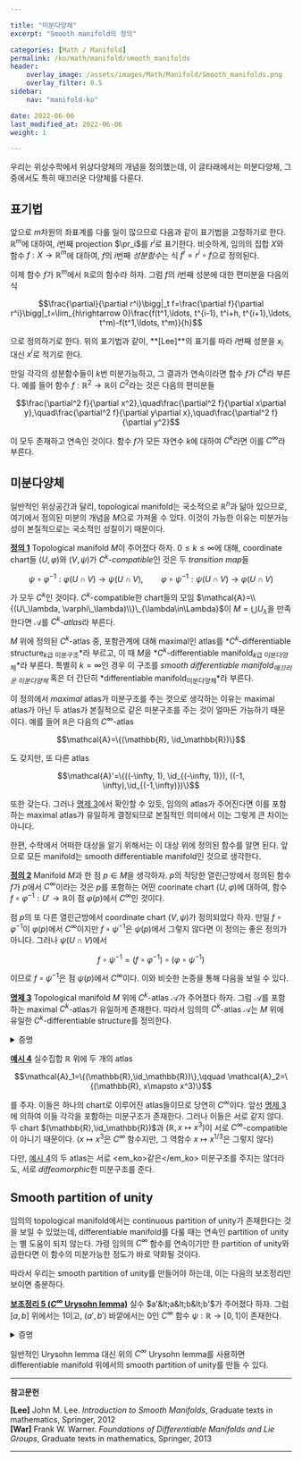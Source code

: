 ```yaml
---

title: "미분다양체"
excerpt: "Smooth manifold의 정의"

categories: [Math / Manifold]
permalink: /ko/math/manifold/smooth_manifolds
header:
    overlay_image: /assets/images/Math/Manifold/Smooth_manifolds.png
    overlay_filter: 0.5
sidebar: 
    nav: "manifold-ko"

date: 2022-06-06
last_modified_at: 2022-06-06
weight: 1

---
```


우리는 위상수학에서 위상다양체의 개념을 정의했는데, 이 글타래에서는 미분다양체, 그 중에서도 특히 매끄러운 다양체를 다룬다.

## 표기법

앞으로 $m$차원의 좌표계를 다룰 일이 많으므로 다음과 같이 표기법을 고정하기로 한다. $\mathbb{R}^m$에 대하여, $i$번째 projection $\pr_i$를 $r^i$로 표기한다. 비슷하게, 임의의 집합 $X$와 함수 $f:X\rightarrow\mathbb{R}^m$에 대하여, $f$의 $i$번째 *성분함수*는 식 $f^i=r^i\circ f$으로 정의된다. 

이제 함수 $f$가 $\mathbb{R}^m$에서 $\mathbb{R}$로의 함수라 하자. 그럼 $f$의 $i$번째 성분에 대한 편미분을 다음의 식

$$\frac{\partial}{\partial r^i}\bigg|_t f=\frac{\partial f}{\partial r^i}\bigg|_t=\lim_{h\rightarrow 0}\frac{f(t^1,\ldots, t^{i-1}, t^i+h, t^{i+1},\ldots, t^m)-f(t^1,\ldots, t^m)}{h}$$

으로 정의하기로 한다. 위의 표기법과 같이, **[Lee]**의 표기를 따라 $i$번째 성분을 $x_i$ 대신 $x^i$로 적기로 한다.

만일 각각의 성분함수들이 $k$번 미분가능하고, 그 결과가 연속이라면 함수 $f$가 $C^k$라 부른다. 예를 들어 함수 $f:\mathbb{R}^2\rightarrow\mathbb{R}$이 $C^2$라는 것은 다음의 편미분들

$$\frac{\partial^2 f}{\partial x^2},\quad\frac{\partial^2 f}{\partial x\partial y},\quad\frac{\partial^2 f}{\partial y\partial x},\quad\frac{\partial^2 f}{\partial y^2}$$

이 모두 존재하고 연속인 것이다. 함수 $f$가 모든 자연수 $k$에 대하여 $C^k$라면 이를 $C^\infty$라 부른다.

## 미분다양체

일반적인 위상공간과 달리, topological manifold는 국소적으로 $\mathbb{R}^n$과 닮아 있으므로, 여기에서 정의된 미분의 개념을 $M$으로 가져올 수 있다. 이것이 가능한 이유는 미분가능성이 본질적으로는 국소적인 성질이기 때문이다. 

<div class="definition" markdown="1">

<ins id="df1">**정의 1**</ins> Topological manifold $M$이 주어졌다 하자. $0\leq k\leq\infty$에 대해, coordinate chart들 $(U,\varphi)$와 $(V,\psi)$가 *$C^k$-compatible*인 것은 두 *transition map*들 

$$\psi\circ\varphi^{-1}:\varphi(U\cap V)\rightarrow\psi(U\cap V),\qquad\varphi\circ\psi^{-1}:\psi(U\cap V)\rightarrow\varphi(U\cap V)$$

가 모두 $C^k$인 것이다. $C^k$-compatible한 chart들의 모임 $\mathcal{A}=\\{(U\_\lambda, \varphi\_\lambda)\\}\_{\lambda\in\Lambda}$이 $M=\bigcup U_\lambda$을 만족한다면 $\mathcal{A}$를 *$C^k$-atlas*라 부른다. 

$M$ 위에 정의된 $C^k$-atlas 중, 포함관계에 대해 maximal인 atlas를 *$C^k$-differentiable structure<sub>$k$급 미분구조</sub>*라 부르고, 이 때 $M$을 *$C^k$-differentiable manifold<sub>$k$급 미분다양체</sub>*라 부른다. 특별히 $k=\infty$인 경우 이 구조를 *smooth differentiable manifold<sub>매끄러운 미분다양체</sub>* 혹은 더 간단히 *differentiable manifold<sub>미분다양체</sub>*라 부른다.

</div>

이 정의에서 *maximal* atlas가 미분구조를 주는 것으로 생각하는 이유는 maximal atlas가 아닌 두 atlas가 본질적으로 같은 미분구조를 주는 것이 얼마든 가능하기 때문이다. 예를 들어 $\mathbb{R}$은 다음의 $C^\infty$-atlas 

$$\mathcal{A}=\{(\mathbb{R}, \id_\mathbb{R})\}$$

도 갖지만, 또 다른 atlas 

$$\mathcal{A}'=\{((-\infty, 1), \id_{(-\infty, 1)}), ((-1, \infty),\id_{(-1,\infty)})\}$$ 

또한 갖는다. 그러나 [명제 3](#pp3)에서 확인할 수 있듯, 임의의 atlas가 주어진다면 이를 포함하는 maximal atlas가 유일하게 결정되므로 본질적인 의미에서 이는 그렇게 큰 차이는 아니다.

한편, 수학에서 어떠한 대상을 알기 위해서는 이 대상 위에 정의된 함수를 알면 된다. 앞으로 모든 manifold는 smooth differentiable manifold인 것으로 생각한다. 

<div class="definition" markdown="1">

<ins id="df2">**정의 2**</ins> Manifold $M$과 한 점 $p\in M$을 생각하자. $p$의 적당한 열린근방에서 정의된 함수 $f$가 $p$에서 $C^\infty$이라는 것은 $p$를 포함하는 어떤 coorinate chart $(U,\varphi)$에 대하여, 함수 $f\circ\varphi^{-1}:U'\rightarrow \mathbb{R}$이 점 $\varphi(p)$에서 $C^\infty$인 것이다.

</div>

점 $p$의 또 다른 열린근방에서 coordinate chart $(V,\psi)$가 정의되었다 하자. 만일 $f\circ\varphi^{-1}$이 $\varphi(p)$에서 $C^\infty$이지만 $f\circ\psi^{-1}$은 $\psi(p)$에서 그렇지 않다면 이 정의는 좋은 정의가 아니다. 그러나 $\psi(U\cap V)$에서

$$f\circ\psi^{-1}=(f\circ\varphi^{-1})\circ(\varphi\circ\psi^{-1})$$

이므로 $f\circ\psi^{-1}$은 점 $\psi(p)$에서 $C^\infty$이다. 이와 비슷한 논증을 통해 다음을 보일 수 있다.

<div class="proposition" markdown="1">

<ins id="pp3">**명제 3**</ins> Topological manifold $M$ 위에 $C^k$-atlas $\mathcal{A}$가 주어졌다 하자. 그럼 $\mathcal{A}$를 포함하는 maximal $C^k$-atlas가 유일하게 존재한다. 따라서 임의의 $C^k$-atlas $\mathcal{A}$는 $M$ 위에 유일한 $C^k$-differentiable structure를 정의한다. 

</div>

<details class="proof" markdown="1">
<summary>증명</summary>

$\mathcal{A}'$를 다음의 식

$$\mathcal{A}'=\{(V,\psi):\psi\circ\varphi_\lambda^{-1}, \varphi_\lambda\circ\psi^{-1}\text{ are $C^k$ for all $\varphi_\lambda\in\mathcal{A}$}\}$$

으로 정의하면 된다. 그럼 $\mathcal{A}'$는 $\mathcal{A}$를 포함하고, 따라서 $M$을 coordinate chart들로 덮을 수 있다. 한편, $(V,\psi)$, $(V',\psi')$가 $\mathcal{A}'$의 원소들이고 $V\cap V'\neq\emptyset$이라면 transition map

$$\psi'\circ\psi^{-1}:\psi(V\cap V')\rightarrow\psi'(V\cap V')$$

는 $C^k$이다. 임의의 $p\in\psi(V\cap V')$에 대하여, $p\in U$를 만족하는 $(U,\varphi)\in\mathcal{A}$를 뽑아오면 $U\cap V\cap V'$ 위에서

$$\psi'\circ\psi^{-1}=(\psi'\circ\varphi^{-1})\circ(\varphi\circ\psi^{-1})$$

가 되어 $\psi'\circ\psi^{-1}$가 점 $p$에서 $C^k$이기 때문이다. 점 $p$는 임의로 택한 점이므로, 이것이 $\psi'\circ\psi^{-1}$이 $C^k$임을 보여준다. 물론 $(V,\psi)$와 $(V',\psi')$의 역할을 바꾸면 반대방향 transition map 또한 $C^k$임을 보일 수 있다. 

당연히 정의에 의해 $\mathcal{A}'$는 maximal $C^k$-atlas가 되고, 이는 유일함을 쉽게 확인할 수 있다. 

</details>

<div class="example" markdown="1">

<ins id="ex4">**예시 4**</ins> 실수집합 $\mathbb{R}$ 위에 두 개의 atlas

$$\mathcal{A}_1=\{(\mathbb{R},\id_\mathbb{R})\},\qquad \mathcal{A}_2=\{(\mathbb{R}, x\mapsto x^3)\}$$

를 주자. 이들은 하나의 chart로 이루어진 atlas들이므로 당연히 $C^\infty$이다. 앞선 [명제 3](#pp3)에 의하여 이들 각각을 포함하는 미분구조가 존재한다. 그러나 이들은 서로 같지 않다. 두 chart $(\mathbb{R},\id_\mathbb{R})$과 $(\mathbb{R}, x\mapsto x^3)$이 서로 $C^\infty$-compatible이 아니기 때문이다. ($x\mapsto x^3$은 $C^\infty$ 함수지만, 그 역함수 $x\mapsto x^{1/3}$은 그렇지 않다)

</div>

다만, [예시 4](#ex4)의 두 atlas는 서로 <em_ko>같은</em_ko> 미분구조를 주지는 않더라도, 서로 *diffeomorphic*한 미분구조를 준다. 

## Smooth partition of unity

임의의 topological manifold에서는 continuous partition of unity가 존재한다는 것을 보일 수 있었는데, differentiable manifold를 다룰 때는 연속인 partition of unity는 별 도움이 되지 않는다. 가령 임의의 $C^\infty$ 함수를 연속이기만 한 partition of unity와 곱한다면 이 함수의 미분가능한 정도가 바로 약화될 것이다.

따라서 우리는 smooth partition of unity를 만들어야 하는데, 이는 다음의 보조정리만 보이면 충분하다.

<div class="proposition" markdown="1">

<ins id="lem5">**보조정리 5 ($C^\infty$ Urysohn lemma)**</ins> 실수 $a'&lt;a&lt;b&lt;b'$가 주어졌다 하자. 그럼 $[a,b]$ 위에서는 $1$이고, $(a',b')$ 바깥에서는 $0$인 $C^\infty$ 함수 $\psi:\mathbb{R}\rightarrow[0,1]$이 존재한다.

</div>

<details class="proof" markdown="1">
<summary>증명</summary>

일반성을 잃지 않고 $a'=-2,a=-1,b=1,b'=2$로 두어도 된다. 우선 함수 $f$를 

$$f(t)=\begin{cases}e^{-1/t}&t>0\\0&t\leq 0\end{cases}$$

으로 두자. 그럼 특히 $f$는 항상 음이 아니며, $C^\infty$가 된다. 이제

$$g(t)=\frac{f(t)}{f(t)+f(1-t)}$$

으로 정의하면 $g$는 마찬가지로 항상 음이 아니며, 그 값은 항상 1보다 작거나 같고 특히 $t\geq 1$인 경우 함수값이 항등적으로 1, $t\leq 0$인 경우 함수값이 항등적으로 0이 된다. 따라서 $\psi$를 다음의 식

$$\psi(t)=g(t+2)g(2-t)$$

으로 정의하면 된다.

</details>

일반적인 Urysohn lemma 대신 위의 $C^\infty$ Urysohn lemma를 사용하면 differentiable manifold 위에서의 smooth partition of unity를 만들 수 있다. 

---

**참고문헌**

**[Lee]** John M. Lee. *Introduction to Smooth Manifolds*, Graduate texts in mathematics, Springer, 2012  
**[War]** Frank W. Warner. *Foundations of Differentiable Manifolds and Lie Groups*, Graduate texts in mathematics, Springer, 2013    

---